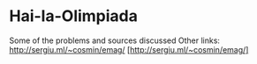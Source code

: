 # Hai-la-Olimpiada
Some of the problems and sources discussed
Other links:
http://sergiu.ml/~cosmin/emag/ [http://sergiu.ml/~cosmin/emag/]
